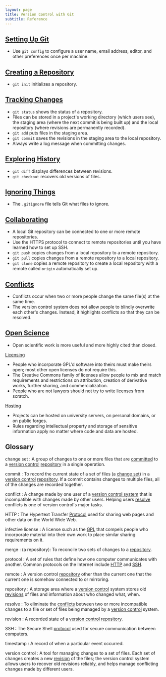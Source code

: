 ```yaml
---
layout: page
title: Version Control with Git
subtitle: Reference
---
```

## [Setting Up Git](01-setup.html)

*   Use `git config` to configure
    a user name, email address, editor, and other preferences once per machine.

## [Creating a Repository](02-create.html)

*   `git init` initializes a repository.

## [Tracking Changes](03-changes.html)

*   `git status` shows the status of a repository.
*   Files can be stored in a project's working directory (which users see),
    the staging area (where the next commit is being built up)
    and the local repository (where revisions are permanently recorded).
*   `git add` puts files in the staging area.
*   `git commit` saves the revisions in the staging area to the local repository.
*   Always write a log message when committing changes.

## [Exploring History](04-history.html)

*   `git diff` displays differences between revisions.
*   `git checkout` recovers old versions of files.

## [Ignoring Things](05-ignore.html)

*   The `.gitignore` file tells Git what files to ignore.

## [Collaborating](06-collab.html)

*   A local Git repository can be connected to one or more remote repositories.
*   Use the HTTPS protocol to connect to remote repositories until you have learned how to set up SSH.
*   `git push` copies changes from a local repository to a remote repository.
*   `git pull` copies changes from a remote repository to a local repository.
*   `git clone` copies a remote repository to create a local repository
    with a remote called `origin` automatically set up.

## [Conflicts](07-conflict.html)

*   Conflicts occur when two or more people change the same file(s) at the same time.
*   The version control system does not allow people to blindly overwrite each other's changes.
    Instead, it highlights conflicts so that they can be resolved.

## [Open Science](08-open.html)

*   Open scientific work is more useful and more highly cited than closed.

[Licensing](09-licensing.html)

*   People who incorporate GPL'd software into theirs must make theirs open;
    most other open licenses do not require this.
*   The Creative Commons family of licenses allow people to mix and match
    requirements and restrictions on attribution,
    creation of derivative works,
    further sharing,
    and commercialization.
*   People who are not lawyers should not try to write licenses from scratch.

[Hosting](10-hosting.html)

*   Projects can be hosted on university servers,
    on personal domains,
    or on public forges.
*   Rules regarding intellectual property and storage of sensitive information apply
    no matter where code and data are hosted.

## Glossary

change set
:   A group of changes to one or more files
    that are [committed](#commit) to a [version control](#version-control) [repository](#repository)
    in a single operation.

commit
:   To record the current state of a set of files (a [change set](#changeset))
    in a [version control](#version-control) [repository](#repository).
    If a commit contains changes to multiple files,
    all of the changes are recorded together.

conflict
:   A change made by one user of a [version control system](#version-control)
    that is incompatible with changes made by other users.
    Helping users [resolve](#resolve) conflicts
    is one of version control's major tasks.

HTTP
:   The Hypertext Transfer [Protocol](#protocol) used for sharing web pages and other data
    on the World Wide Web.

infective license
:   A license such as the [GPL](http://opensource.org/licenses/GPL-3.0)
    that compels people who incorporate material into their own work
    to place similar sharing requirements on it.

merge
:   (a repository):
    To reconcile two sets of changes to a [repository](#repository).

protocol
:   A set of rules that define how one computer communicates with another.
    Common protocols on the Internet include [HTTP](#http) and [SSH](#ssh).

remote
:   A version control [repository](#repository) other than the current one
    that the current one is somehow connected to or mirroring.

repository
:   A storage area where a [version control](#version-control) system
    stores old [revisions](#revision) of files and information about who changed what, when.

resolve
:   To eliminate the [conflicts](#conflict) between two or more incompatible changes to a file or set of files
    being managed by a [version control](#version-control) system.

revision
:   A recorded state of a [version control](#version-control) [repository](#repository).

SSH
:   The Secure Shell [protocol](#protocol) used for secure communication between computers.

timestamp
:   A record of when a particular event occurred.

version control
:   A tool for managing changes to a set of files.
    Each set of changes creates a new [revision](#revision) of the files;
    the version control system allows users to recover old revisions reliably,
    and helps manage conflicting changes made by different users.
